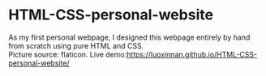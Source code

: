 # HTML-CSS-personal-website
As my first personal webpage, I designed this webpage entirely by hand from scratch using pure HTML and CSS.  
Picture source: flaticon. 
Live demo:https://luoxinnan.github.io/HTML-CSS-personal-website/
